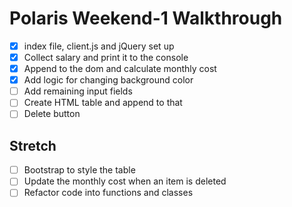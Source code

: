 # Polaris Weekend-1 Walkthrough

- [x] index file, client.js and jQuery set up
- [x] Collect salary and print it to the console
- [x] Append to the dom and calculate monthly cost
- [x] Add logic for changing background color
- [ ] Add remaining input fields
- [ ] Create HTML table and append to that
- [ ] Delete button

## Stretch

- [ ] Bootstrap to style the table
- [ ] Update the monthly cost when an item is deleted
- [ ] Refactor code into functions and classes